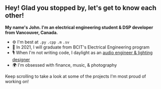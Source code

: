 ## Hey! Glad you stopped by, let's get to know each other!

**My name's John. I'm an electrical engineering student & DSP developer from Vancouver, Canada.**

- ⚙️ I'm best at `.py` `.cpp` `.m` `.sv`
- 📖 In 2021, I will graduate from BCIT's Electrical Engineering program
- 🎙 When I'm not writing code, I daylight as an [audio engineer & lighting designer](https://www.matsonengineering.com)
- 🌍 I'm obsessed with finance, music, & photography

Keep scrolling to take a look at some of the projects I'm most proud of working on!


<!--
**johnmatson/johnmatson** is a ✨ _special_ ✨ repository because its `README.md` (this file) appears on your GitHub profile.

Here are some ideas to get you started:

- 🔭 I’m currently working on ...
- 🌱 I’m currently learning ...
- 👯 I’m looking to collaborate on ...
- 🤔 I’m looking for help with ...
- 💬 Ask me about ...
- 📫 How to reach me: ...
- 😄 Pronouns: ...
- ⚡ Fun fact: ...

##### BIO

[![](https://github-readme-stats.vercel.app/api?username=johnmatson&theme=dark)](https://github.com/anuraghazra/github-readme-stats)
[![Top Langs](https://github-readme-stats.vercel.app/api/top-langs/?username=johnmatson&langs_count=10&hide=XS,html,makefile,javascript,coq&exclude_repo=ELEX)](https://github.com/anuraghazra/github-readme-stats)

-->
